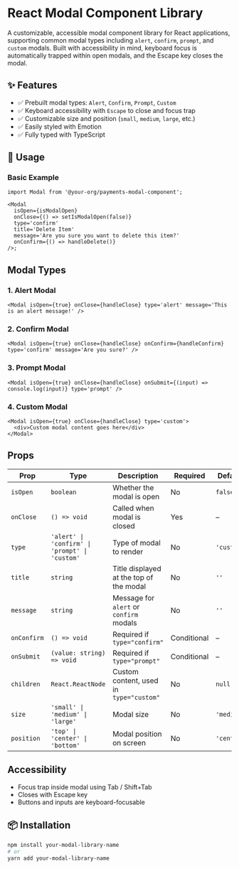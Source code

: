 # React Modal Component Library

A customizable, accessible modal component library for React applications, supporting common modal types including `alert`, `confirm`, `prompt`, and `custom` modals. Built with accessibility in mind, keyboard focus is automatically trapped within open modals, and the Escape key closes the modal.

## ✨ Features

- ✅ Prebuilt modal types: `Alert`, `Confirm`, `Prompt`, `Custom`
- ✅ Keyboard accessibility with `Escape` to close and focus trap
- ✅ Customizable size and position (`small`, `medium`, `large`, etc.)
- ✅ Easily styled with Emotion
- ✅ Fully typed with TypeScript

## 🚀 Usage

### Basic Example

```tsx
import Modal from '@your-org/payments-modal-component';

<Modal
  isOpen={isModalOpen}
  onClose={() => setIsModalOpen(false)}
  type='confirm'
  title='Delete Item'
  message='Are you sure you want to delete this item?'
  onConfirm={() => handleDelete()}
/>;
```

## Modal Types

### 1. Alert Modal

```tsx
<Modal isOpen={true} onClose={handleClose} type='alert' message='This is an alert message!' />
```

### 2. Confirm Modal

```tsx
<Modal isOpen={true} onClose={handleClose} onConfirm={handleConfirm} type='confirm' message='Are you sure?' />
```

### 3. Prompt Modal

```tsx
<Modal isOpen={true} onClose={handleClose} onSubmit={(input) => console.log(input)} type='prompt' />
```

### 4. Custom Modal

```tsx
<Modal isOpen={true} onClose={handleClose} type='custom'>
  <div>Custom modal content goes here</div>
</Modal>
```

## Props

| Prop        | Type                                           | Description                             | Required    | Default    |
| ----------- | ---------------------------------------------- | --------------------------------------- | ----------- | ---------- |
| `isOpen`    | `boolean`                                      | Whether the modal is open               | No          | `false`    |
| `onClose`   | `() => void`                                   | Called when modal is closed             | Yes         | –          |
| `type`      | `'alert' \| 'confirm' \| 'prompt' \| 'custom'` | Type of modal to render                 | No          | `'custom'` |
| `title`     | `string`                                       | Title displayed at the top of the modal | No          | `''`       |
| `message`   | `string`                                       | Message for `alert` or `confirm` modals | No          | `''`       |
| `onConfirm` | `() => void`                                   | Required if `type="confirm"`            | Conditional | –          |
| `onSubmit`  | `(value: string) => void`                      | Required if `type="prompt"`             | Conditional | –          |
| `children`  | `React.ReactNode`                              | Custom content, used in `type="custom"` | No          | `null`     |
| `size`      | `'small' \| 'medium' \| 'large'`               | Modal size                              | No          | `'medium'` |
| `position`  | `'top' \| 'center' \| 'bottom'`                | Modal position on screen                | No          | `'center'` |

## Accessibility

- Focus trap inside modal using Tab / Shift+Tab
- Closes with Escape key
- Buttons and inputs are keyboard-focusable

## 📦 Installation

```bash
npm install your-modal-library-name
# or
yarn add your-modal-library-name
```
